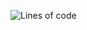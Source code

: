 <!--START_SECTION:lines-of-code-->
![Lines of code](https://img.shields.io/badge/From%20Hello%20World%20I%27ve%20Written-272.3%20thousand%20lines%20of%20code-blue)


<!--END_SECTION:lines-of-code-->

<!--START_SECTION:coding-time-->
<!--END_SECTION:coding-time-->

<!--START_SECTION:commit-time-distribution-->
<!--END_SECTION:commit-time-distribution-->

<!--START_SECTION:weekly-commit-stats-->
<!--END_SECTION:weekly-commit-stats-->

<!--START_SECTION:language-usage-->
<!--END_SECTION:language-usage-->

<!--START_SECTION:operating-systems-->
<!--END_SECTION:operating-systems-->

<!--START_SECTION:project-stats-->
<!--END_SECTION:project-stats-->

<!--START_SECTION:timezone-distribution-->
<!--END_SECTION:timezone-distribution-->

<!--START_SECTION:editor-usage-->
<!--END_SECTION:editor-usage-->

<!--START_SECTION:repository-languages-->
<!--END_SECTION:repository-languages-->

<!--START_SECTION:profile-info-->
<!--END_SECTION:profile-info-->

<!--START_SECTION:line-of-code-chart-->
<!--END_SECTION:line-of-code-chart-->

